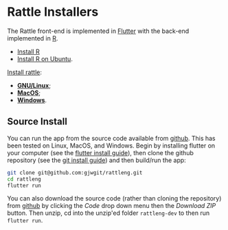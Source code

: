 # Rattle Installers

The Rattle front-end is implemented in
[Flutter](https://flutter.dev/) with the back-end implemented in
[R](https://r-project.org/).

- [Install R](https://survivor.togaware.com/datascience/installing-r.html)
- [Install R on Ubuntu](https://survivor.togaware.com/datascience/installing-r-with-cran-on-ubuntu.html).

[Install
rattle](https://survivor.togaware.com/datascience/installing-rattle.html):

- [**GNU/Linux**](https://survivor.togaware.com/datascience/installing-rattle-on-linux.html);
- [**MacOS**](https://survivor.togaware.com/datascience/installing-rattle-on-macos.html);
- [**Windows**](https://survivor.togaware.com/datascience/installing-rattle-on-windows.html).

## Source Install

You can run the app from the source code available from
[github](https://github.com/gjwgit/rattleng). This has been tested on
Linux, MacOS, and Windows. Begin by installing flutter on your
computer (see the [flutter install
guide](https://docs.flutter.dev/get-started/install)), then clone the
github repository (see the [git install
guide](https://git-scm.com/book/en/v2/Getting-Started-Installing-Git))
and then build/run the app:

```bash
git clone git@github.com:gjwgit/rattleng.git
cd rattleng
flutter run
```

You can also download the source code (rather than cloning the
repository) from [github](https://github.com/gjwgit/rattleng) by
clicking the _Code_ drop down menu then the _Download ZIP_
button. Then unzip, cd into the unzip'ed folder `rattleng-dev` to
then run `flutter run`.
